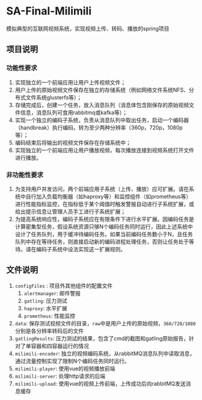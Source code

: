 # SA-Final-Milimili
模拟典型的互联网视频系统，实现视频上传、转码、播放的spring项目

## 项目说明

### 功能性要求
1. 实现独立的一个前端应用让用户上传视频文件；  
2. 用户上传的原始视频文件保存在独立的存储系统（例如网络文件系统NFS、分布式文件系统glusterfs等）；  
3. 存储完成后，创建一个任务，放入消息队列（消息体包含刚保存的原始视频文件信息，消息队列可食用rabbitmq或kafka等）；  
4. 实现一个独立的编码子系统，负责从消息队列中取出任务，启动一个编码器（handbreak）执行编码，转为至少两种分辨率（360p，720p，1080p等）；  
5. 编码结束后将输出的视频文件保存在存储系统中；  
6. 实现独立的一个前端应用让用户播放视频，每次播放连接到视频系统打开文件进行播放。

### 非功能性要求
1. 为支持用户并发访问，两个前端应用子系统（上传、播放）应可扩展。请在系统中自行加入负载均衡器（如haproxy等）和监控组件（如prometheus等）进行性能指标监控，在指标低于某个阈值时触发警报自动进行子系统扩展，或给出提示信息让管理人员手工进行子系统扩展；  
2. 为提高系统响应性，编码子系统应在有限条件下进行水平扩展。因编码任务是计算密集型任务，假设系统资源只够N个编码任务同时运行，因此上述系统中设计了任务队列，用于缓冲待编码任务。如果当前编码任务数小于N，且任务队列中存在等待任务，则直接启动新的编码进程处理任务，否则让任务处于等待。请在编码子系统中设法实现这一扩展规则。

## 文件说明
1. `configFiles` : 项目外其他组件的配置文件
    1. `alertmanager`: 邮件警报
    2. `gatling`: 压力测试
    3. `haproxy`: 水平扩展
    4. `prometheus`: 性能监控
2. `data`: 保存测试视频文件的目录，`raw`中是用户上传的原始视频，`360/720/1080`分别是各分辨率转码后的文件
3. `gatlingResults`: 压力测试的结果，包含了cmd的截图和gatling原始报告，针对了单容器和四容器运行的情况
4. `milimili-encoder`: 独立的视频编码系统，从rabbitMQ消息队列中读取消息，通过流量控制实现了限制N个编码任务同时运行。
5. `milimili-player`: 使用vue的视频播放前端
6. `milimili-server`: 处理http请求的后端
7. `milimili-upload`: 使用vue的视频上传前端，上传成功后向rabbitMQ发送消息缓存
